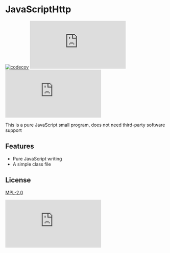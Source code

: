 # JavaScriptHttp

[![codecov](https://codecov.io/gh/yakeing/Http.js/branch/master/graph/badge.svg)](https://codecov.io/gh/yakeing/Http.js)
[![license](https://img.shields.io/github/license/yakeing/Http.js?color=FE7D37&logo=github)](LICENSE)
[![tag](https://img.shields.io/github/v/tag/yakeing/Http.js?color=28a745&logo=github)](../../releases)

This is a pure JavaScript small program, does not need third-party software support

## Features

- Pure JavaScript writing
- A simple class file

## License

[MPL-2.0](LICENSE)

[![license](https://badgen.net/github/license/yakeing/Http.js?color=FE7D37&icon=github)](LICENSE)